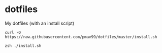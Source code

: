 dotfiles
========

My dotfiles (with an install script)

```
curl -O https://raw.githubusercontent.com/pmav99/dotfiles/master/install.sh

zsh ./install.sh
```
